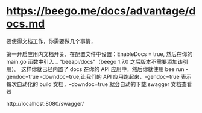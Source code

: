 

# https://beego.me/docs/advantage/docs.md

要使得文档工作，你需要做几个事情，

第一开启应用内文档开关，在配置文件中设置：EnableDocs = true,
然后在你的 main.go 函数中引入 _ "beeapi/docs"（beego 1.7.0 之后版本不需要添加该引用）。
这样你就已经内置了 docs 在你的 API 应用中，然后你就使用 bee run -gendoc=true -downdoc=true,让我们的 API 应用跑起来，-gendoc=true 表示每次自动化的 build 文档，-downdoc=true 就会自动的下载 swagger 文档查看器


http://localhost:8080/swagger/